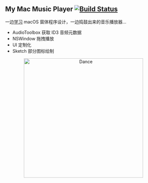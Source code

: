 My Mac Music Player [![Build Status](https://travis-ci.org/isaced/MyMacMusicPlayer.svg?branch=master)](https://travis-ci.org/isaced/MyMacMusicPlayer)
-

一边[学习](http://www.isaced.com/post-217.html) macOS 窗体程序设计，一边捣鼓出来的音乐播放器...

- AudioToolbox 获取 ID3 音频元数据
- NSWindow 拖拽播放
- UI 定制化
- Sketch 部分图标绘制

<p align="center"><img src="https://raw.githubusercontent.com/isaced/MyMacMusicPlayer/master/preview.png" alt="Dance" width="384"/></p>

